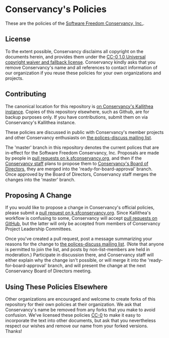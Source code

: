 Conservancy's Policies
======================

These are the policies of the [Software Freedom Conservancy, Inc.](https://sfconservancy.org).

License
-------

To the extent possible, Conservancy disclaims all copyright on the documents
herein, and provides them under the
[CC-0 1.0 Universal copyright waiver and fallback license](CC0-1.0.txt).
Conservancy kindly asks that you remove Conservancy's name and all references
to contact information of our organization if you reuse these policies for
your own organizations and projects.

Contributing
------------

The canonical location for this repository is
[on Conservancy's Kallithea instance](https://k.sfconservancy.org/policies).  Copies of this
repository elsewhere, such as Github, are for backup purposes only.  If you
have contributions, submit them on via Conservancy's Kallithea instance.

These policies are discussed in public with Conservancy's member projects and
other Conservancy enthusiasts on
[the polices-discuss mailing list](https://lists.sfconservancy.org/mailman/listinfo/policies-discuss).

The 'master' branch in this repository denotes the current polices that are
in-effect for the Software Freedom Conservancy, Inc.  Proposals are made by
people in
[pull requests on k.sfconservancy.org](https://k.sfconservancy.org/policies/pull-request),
and then if the [Conservancy staff](https://sfconservancy.org/about/staff/)
plans to propose them to
[Conservancy's Board of Directors](https://sfconservancy.org/about/board/),
they are merged into the 'ready-for-board-approval' branch.  Once approved by
the Board of Directors, Conservancy staff merges the changes into the
'master' branch.

Proposing A Change
------------------

If you would like to propose a change in Conservancy's official policies,
please submit a
[pull request on k.sfconservancy.org](https://k.sfconservancy.org/policies/pull-request).
Since Kallithea's workflow is confusing to some, Conservancy will accept
[pull requests on GitHub](https://github.com/conservancy/policies/pulls), but
the latter will only be accepted from members of Conservancy Project
Leadership Committees.

Once you've created a pull request, post a message summarizing your reasons
for the change to
[the polices-discuss mailing list](https://lists.sfconservancy.org/mailman/listinfo/policies-discuss).
(Note that anyone is permitted to join the list, and posts by
non-list-members are held in moderation.)  Participate in discussion there,
and Conservancy staff will either explain why the change isn't possible, or
will merge it into the 'ready-for-board-approval' branch, and will present
the change at the next Conservancy Board of Directors meeting.

Using These Policies Elsewhere
------------------------------

Other organizations are encouraged and welcome to create forks of this
repository for their own policies at their organization.  We ask that
Conservancy's name be removed from any forks that you make to avoid
confusion.  We've licensed these policies [CC-0](CC0-1.0.txt) to make it easy
to incorporate the text into other documents, but ask that you nevertheless
respect our wishes and remove our name from your forked versions.  Thanks!
